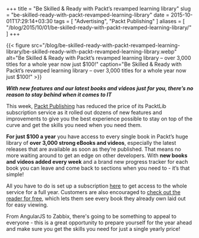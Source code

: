 +++
title = "Be Skilled & Ready with Packt’s revamped learning library"
slug = "be-skilled-ready-with-packt-revamped-learning-library"
date = 2015-10-01T17:29:14+03:30
tags = [ "Advertising", "Packt Publishing" ]
aliases = [ "/blog/2015/10/01/be-skilled-ready-with-packt-revamped-learning-library/" ]
+++

{{< figure src="/blog/be-skilled-ready-with-packt-revamped-learning-library/be-skilled-ready-with-packt-revamped-learning-library.webp" alt="Be Skilled & Ready with Packt’s revamped learning library – over 3,000 titles for a whole year now just $100!" caption="Be Skilled & Ready with Packt’s revamped learning library – over 3,000 titles for a whole year now just $100!" >}}

**_With new features and our latest books and videos just for you, there’s no reason to stay behind when it comes to IT_**

This week, [Packt Publishing](https://www.packtpub.com/) has reduced the price of its PacktLib subscription service as it rolled out dozens of new features and improvements to give you the best experience possible to stay on top of the curve and get the skills you need when you need them.

<!--more-->

__For just $100 a year__ you have access to every single book in Packt’s huge library of __over 3,000 strong eBooks and videos__, especially the latest releases that are available as soon as they’re published. That means no more waiting around to get an edge on other developers. With __new books and videos added every week__ and a brand new progress tracker for each book you can leave and come back to sections when you need to - it’s that simple!

All you have to do is set up a subscription [here](https://www.packtpub.com/books/subscription/packtlib/?utm_source=SP&utm_medium=referral&utm_campaign=OMEPacktLib) to get access to the whole service for a full year. Customers are also encouraged to [check out the reader for free](https://www.packtpub.com/packtlib/?utm_source=SP&utm_medium=referral&utm_campaign=OMEPacktLib), which lets them see every book they already own laid out for easy viewing.

From AngularJS to Zabbix, there's going to be something to appeal to everyone - this is a great opportunity to prepare yourself for the year ahead and make sure you get the skills you need for just a single yearly price!
